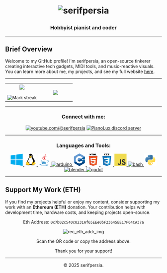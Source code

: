 <h1 align="center">

  ![serifpersia](https://github.com/user-attachments/assets/449c60e8-20e5-4c1a-9cfc-a39f44287381)

</h1>
<h3 align="center">Hobbyist pianist and coder</h3>

---

## Brief Overview

Welcome to my GitHub profile! I'm serifpersia, an open-source tinkerer creating interactive tech gadgets, MIDI tools, and music-reactive visuals. You can learn more about me, my projects, and see my full website [here](YOUR_MAIN_SITE_URL_HERE).

---

<p align="center">
<table align="center">
<tr border="none">
<td width="50%" align="center">
  <img  align="center"  src="https://github-readme-stats.vercel.app/api?username=serifpersia&theme=dark&show_icons=true&count_private=true" />
  <br></br>
  <img  title="🔥 Get streak stats for your profile at git.io/streak-stats" alt="Mark streak" src="https://github-readme-streak-stats.herokuapp.com/?user=serifpersia&theme=dark&hide_border=false" />
</td>
<td width="50%" align="center">
  <img  align="center"  src="https://github-readme-stats.anuraghazra1.vercel.app/api/top-langs/?username=serifpersia&theme=dark&hide_border=false&no-bg=true&no-frame=true&langs_count=10"/>
  </td>
</tr>
</table>
</p>

---

<h3 align="center">Connect with me:</h3>
<p align="center">
<a href="https://www.youtube.com/@serifpersia" target="blank"><img align="center" src="https://www.vectorlogo.zone/logos/youtube/youtube-icon.svg" alt="youtube.com/@serifpersia" height="50" width="50" /></a>
<a href="https://discord.gg/MAypyD7k86" target="blank"><img align="center" src="https://www.vectorlogo.zone/logos/discord/discord-tile.svg" alt="PianoLux discord server" height="50" width="50" /></a>
</p>

---

<h3 align="center">Languages and Tools:</h3>
<p align="center">
  <a href="https://microsoft.com/" target="_blank" rel="noreferrer">
    <img src="https://raw.githubusercontent.com/devicons/devicon/6910f0503efdd315c8f9b858234310c06e04d9c0/icons/windows8/windows8-original.svg" alt="windows" width="40" height="40"/>
  </a>
  <a href="https://www.linux.org/" target="_blank" rel="noreferrer">
    <img src="https://raw.githubusercontent.com/devicons/devicon/master/icons/linux/linux-original.svg" alt="linux" width="40" height="40"/>
  </a>
  <a href="https://www.java.com" target="_blank" rel="noreferrer">
    <img src="https://raw.githubusercontent.com/devicons/devicon/master/icons/java/java-original.svg" alt="java" width="40" height="40"/>
  </a>
  <a href="https://www.arduino.cc/" target="_blank" rel="noreferrer">
    <img src="https://cdn.worldvectorlogo.com/logos/arduino-1.svg" alt="arduino" width="40" height="40"/>
  </a>
  <a href="https://www.w3schools.com/cpp/" target="_blank" rel="noreferrer">
    <img src="https://raw.githubusercontent.com/devicons/devicon/master/icons/cplusplus/cplusplus-original.svg" alt="cplusplus" width="40" height="40"/>
  </a>
  <a href="https://www.w3.org/html/" target="_blank" rel="noreferrer">
    <img src="https://raw.githubusercontent.com/devicons/devicon/master/icons/html5/html5-original-wordmark.svg" alt="html5" width="40" height="40"/>
  </a>
  <a href="https://www.w3schools.com/css/" target="_blank" rel="noreferrer">
    <img src="https://raw.githubusercontent.com/devicons/devicon/master/icons/css3/css3-original-wordmark.svg" alt="css3" width="40" height="40"/>
  </a>
  <a href="https://developer.mozilla.org/en-US/docs/Web/JavaScript" target="_blank" rel="noreferrer">
    <img src="https://raw.githubusercontent.com/devicons/devicon/master/icons/javascript/javascript-original.svg" alt="javascript" width="40" height="40"/>
  </a>
  <a href="https://www.gnu.org/software/bash/" target="_blank" rel="noreferrer">
    <img src="https://user-images.githubusercontent.com/2972950/216524472-0b9d50fb-6b36-41e2-8ce0-fa84a537fc45.svg" alt="bash" width="40" height="40"/>
  </a>
  <a href="https://www.python.org" target="_blank" rel="noreferrer">
    <img src="https://raw.githubusercontent.com/devicons/devicon/master/icons/python/python-original.svg" alt="python" width="40" height="40"/>
  </a>
  <a href="https://www.blender.org/" target="_blank" rel="noreferrer">
    <img src="https://raw.githubusercontent.com/gilbarbara/logos/29e8719bf78915c7a82a26a6c203f53c4cb8fff2/logos/blender.svg" alt="blender" width="40" height="40"/>
  </a>
  <a href="https://godotengine.org/" target="_blank" rel="noreferrer">
    <img src="https://www.vectorlogo.zone/logos/godotengine/godotengine-icon.svg" alt="godot" width="40" height="40"/>
  </a>
</p>

---

## Support My Work (ETH)

If you find my projects helpful or enjoy my content, consider supporting my work with an **Ethereum (ETH)** donation. Your contribution helps with development time, hardware costs, and keeping projects open-source.

<p align="center">
  Eth Address: <code>0x7b02c540c0231Af65EEe0bF23645EE17F64CA37a</code>
</p>

<div align="center">
  
![rec_eth_addr_img](https://github.com/user-attachments/assets/92d76f89-f4ac-4b89-97c4-6ee62877c202)
  
</div>

<p align="center">Scan the QR code or copy the address above.</p>

<p align="center">Thank you for your support!</div>

---

<p align="center"> © 2025 serifpersia.
